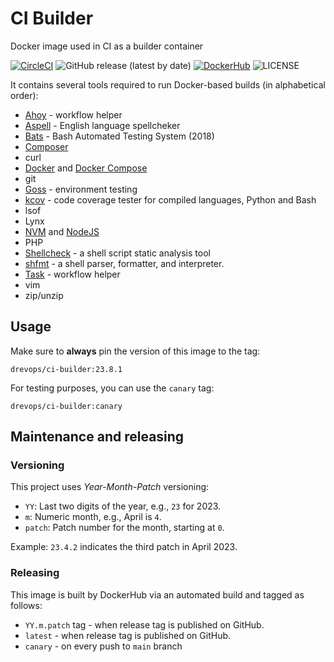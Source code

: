 # CI Builder
Docker image used in CI as a builder container

[![CircleCI](https://circleci.com/gh/drevops/ci-builder.svg?style=shield)](https://circleci.com/gh/drevops/ci-builder)
![GitHub release (latest by date)](https://img.shields.io/github/v/release/drevops/ci-builder)
[![DockerHub](https://img.shields.io/docker/pulls/drevops/ci-builder.svg)](https://hub.docker.com/r/drevops/ci-builder/)
![LICENSE](https://img.shields.io/github/license/drevops/ci-builder)

It contains several tools required to run Docker-based builds (in alphabetical order):
- [Ahoy](https://github.com/ahoy-cli/ahoy) - workflow helper
- [Aspell](https://github.com/GNUAspell/aspell) - English language spellcheker
- [Bats](https://github.com/bats-core/bats-core) - Bash Automated Testing System (2018)
- [Composer](https://github.com/composer/composer)
- curl
- [Docker](https://github.com/docker/docker-ce) and [Docker Compose](https://github.com/docker/compose)
- git
- [Goss](https://github.com/aelsabbahy/goss) - environment testing
- [kcov](https://github.com/SimonKagstrom/kcov) - code coverage tester for compiled languages, Python and Bash
- lsof
- Lynx
- [NVM](https://github.com/nvm-sh/nvm) and [NodeJS](https://github.com/nodejs/node)
- PHP
- [Shellcheck](https://github.com/koalaman/shellcheck) - a shell script static analysis tool
- [shfmt](https://github.com/mvdan/sh) - a shell parser, formatter, and interpreter.
- [Task](https://github.com/go-task/task) - workflow helper
- vim
- zip/unzip

## Usage

Make sure to **always** pin the version of this image to the tag:

```
drevops/ci-builder:23.8.1
```

For testing purposes, you can use the `canary` tag:

```
drevops/ci-builder:canary
```

## Maintenance and releasing

### Versioning

This project uses _Year-Month-Patch_ versioning:

- `YY`: Last two digits of the year, e.g., `23` for 2023.
- `m`: Numeric month, e.g., April is `4`.
- `patch`: Patch number for the month, starting at `0`.

Example: `23.4.2` indicates the third patch in April 2023.

### Releasing

This image is built by DockerHub via an automated build and tagged as follows:

 - `YY.m.patch` tag - when release tag is published on GitHub.
 - `latest` - when release tag is published on GitHub.
 - `canary` - on every push to `main` branch
